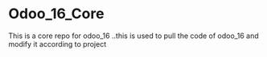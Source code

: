 # Odoo_16_Core
This is a core repo for odoo_16 ..this is used to pull the code of odoo_16 and modify it according to project
